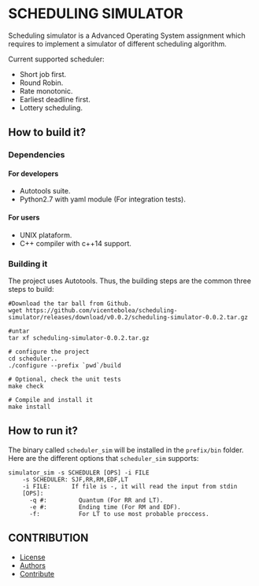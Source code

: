 SCHEDULING SIMULATOR
====================
Scheduling simulator is a Advanced Operating System assignment which requires to implement a simulator of different 
scheduling algorithm. 

Current supported scheduler:
 - Short job first.
 - Round Robin.
 - Rate monotonic.
 - Earliest deadline first.
 - Lottery scheduling.

## How to build it?
### Dependencies
#### For developers
- Autotools suite.
- Python2.7 with yaml module (For integration tests).

#### For users
- UNIX plataform.
- C++ compiler with c++14 support.

### Building it
The project uses Autotools. Thus, the building steps are the common three steps to build:
```
#Download the tar ball from Github.
wget https://github.com/vicentebolea/scheduling-simulator/releases/download/v0.0.2/scheduling-simulator-0.0.2.tar.gz

#untar
tar xf scheduling-simulator-0.0.2.tar.gz

# configure the project
cd scheduler..
./configure --prefix `pwd`/build

# Optional, check the unit tests
make check

# Compile and install it
make install

```
## How to run it?
The binary called `scheduler_sim` will be installed in the `prefix/bin` folder.
Here are the different options that `scheduler_sim` supports:

```
simulator_sim -s SCHEDULER [OPS] -i FILE
    -s SCHEDULER: SJF,RR,RM,EDF,LT
    -i FILE:      If file is -, it will read the input from stdin
    [OPS]: 
      -q #:         Quantum (For RR and LT).
      -e #:         Ending time (For RM and EDF).
      -f:           For LT to use most probable proccess.
```

## CONTRIBUTION
- [License](LICENSE)
- [Authors](AUTHORS.md)
- [Contribute](CONTRIBUTING.md)
